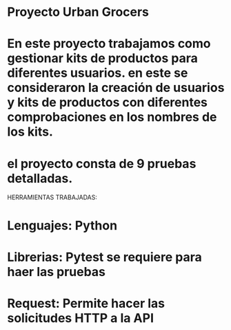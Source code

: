 # Proyecto Urban Grocers 
# En este proyecto trabajamos como gestionar kits de productos para diferentes usuarios. en este se consideraron la creación de usuarios y kits de productos con diferentes comprobaciones en los nombres de los kits.
# el proyecto consta de 9 pruebas detalladas.

HERRAMIENTAS TRABAJADAS:

# Lenguajes: Python
# Librerias: Pytest se requiere para haer las pruebas
# Request: Permite hacer las solicitudes HTTP a la API
